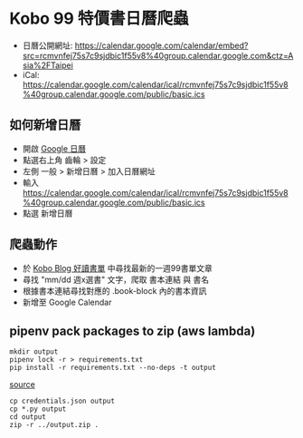 # Kobo 99 特價書日曆爬蟲
- 日曆公開網址: https://calendar.google.com/calendar/embed?src=rcmvnfej75s7c9sjdbic1f55v8%40group.calendar.google.com&ctz=Asia%2FTaipei
- iCal: https://calendar.google.com/calendar/ical/rcmvnfej75s7c9sjdbic1f55v8%40group.calendar.google.com/public/basic.ics

## 如何新增日曆
- 開啟 [Google 日曆](https://calendar.google.com/)
- 點選右上角 齒輪 > 設定
- 左側 一般 > 新增日曆 > 加入日曆網址
- 輸入 https://calendar.google.com/calendar/ical/rcmvnfej75s7c9sjdbic1f55v8%40group.calendar.google.com/public/basic.ics
- 點選 新增日曆

## 爬蟲動作
- 於 [Kobo Blog 好讀書單](https://tw.news.kobo.com/%E5%B0%88%E9%A1%8C%E4%BC%81%E5%8A%83/%E5%A5%BD%E8%AE%80%E6%9B%B8%E5%96%AE) 中尋找最新的一週99書單文章
- 尋找 "mm/dd 週x選書" 文字，爬取 書本連結 與 書名
- 根據書本連結尋找對應的 .book-block 內的書本資訊
- 新增至 Google Calendar

## pipenv pack packages to zip (aws lambda)
```shell
mkdir output
pipenv lock -r > requirements.txt
pip install -r requirements.txt --no-deps -t output
```
[source](https://github.com/pypa/pipenv/issues/2705#issuecomment-410949164)

```shell
cp credentials.json output
cp *.py output
cd output
zip -r ../output.zip .
```
